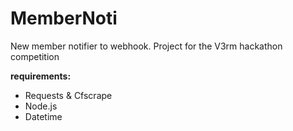 # MemberNoti
New member notifier to webhook. Project for the V3rm hackathon competition

<b>requirements:</b>
<ul>
  <li>Requests & Cfscrape</li>
  <li>Node.js</li>
  <li>Datetime</li>
</ul>
